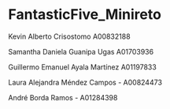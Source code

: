 # FantasticFive_Minireto
Kevin Alberto Crisostomo A00832188

Samantha Daniela Guanipa Ugas A01703936

Guillermo Emanuel Ayala Martínez A01197833

Laura Alejandra Méndez Campos - A00824473

André Borda Ramos - A01284398

